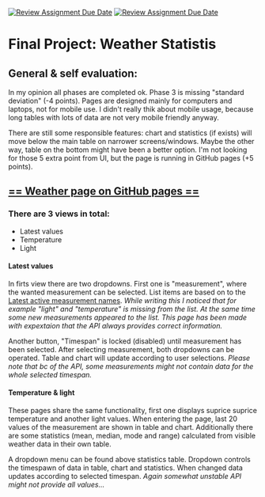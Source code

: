 [![Review Assignment Due Date](https://classroom.github.com/assets/deadline-readme-button-24ddc0f5d75046c5622901739e7c5dd533143b0c8e959d652212380cedb1ea36.svg)](https://classroom.github.com/a/D_drWJKh)
[![Review Assignment Due Date](https://classroom.github.com/assets/deadline-readme-button-8d59dc4de5201274e310e4c54b9627a8934c3b88527886e3b421487c677d23eb.svg)](https://classroom.github.com/a/D_drWJKh)

# Final Project: Weather Statistis

## General & self evaluation:

In my opinion all phases are completed ok. Phase 3 is missing "standard deviation" (-4 points). Pages are designed mainly for computers and laptops, not for mobile use. I didn't really thik about mobile usage, because long tables with lots of data are not very mobile friendly anyway. 

There are still some responsible features: chart and statistics (if exists) will move below the main table on narrower screens/windows. Maybe the other way, table on the bottom might have been a better option. I'm not looking for those 5 extra point from UI, but the page is running in GitHub pages (+5 points).

## [== Weather page on GitHub pages ==](https://tite-5g00fy11.github.io/2023-wk14-final-project-jasgaa/)

### There are 3 views in total: 

- Latest values
- Temperature
- Light

#### Latest values

In firts view there are two dropdowns. First one is "measurement", where the wanted measurement can be selected. List items are based on to the [Latest active measurement names](http://webapi19sa-1.course.tamk.cloud/v1/weather/names). _While writing this I noticed that for example "light" and "temperature" is missing from the list. At the same time some new measurements appeared to the list. This page has been made with expextaion that the API always provides correct information._

Another button, "Timespan" is locked (disabled) until measurement has been selected. After selecting measurement, both dropdowns can be operated. Table and chart will update according to user selections. _Please note that bc of the API, some measurements might not contain data for the whole selected timespan._

#### Temperature & light

These pages share the same functionality, first one displays suprice suprice temperature and another light values. When entering the page, last 20 values of the measurement are shown in table and chart. Additionally there are some statistics (mean, median, mode and range) calculated from visible weather data in their own table.

A dropdown menu can be found above statistics table. Dropdown controls the timespawn of data in table, chart and statistics. When changed data updates according to selected timespan. _Again somewhat unstable API might not provide all values..._
